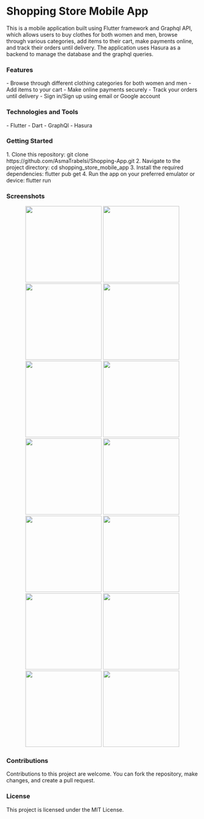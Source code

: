 # Shopping Store Mobile App

This is a mobile application built using Flutter framework and Graphql API, which allows users to buy clothes for both women and men, browse through various categories, add items to their cart, make payments online, and track their orders until delivery. The application uses Hasura as a backend to manage the database and the graphql queries.

<h3>Features</h3>
- Browse through different clothing categories for both women and men
- Add items to your cart
- Make online payments securely
- Track your orders until delivery
- Sign in/Sign up using email or Google account

<h3>Technologies and Tools</h3>
- Flutter
- Dart
- GraphQl
- Hasura

<h3>Getting Started</h3>
1. Clone this repository: git clone https://github.com/AsmaTrabelsi/Shopping-App.git
2. Navigate to the project directory: cd shopping_store_mobile_app
3. Install the required dependencies: flutter pub get
4. Run the app on your preferred emulator or device: flutter run

<h3>Screenshots</h3>
<div align="center">
<img src="https://github.com/AsmaTrabelsi/Shopping-App/assets/84926915/2355f279-501f-4b41-9285-9af9058e82af" width="200">
<img src="https://github.com/AsmaTrabelsi/Shopping-App/assets/84926915/174479b7-39f2-4867-aa63-8c8c3e81693c" width="200">
<img src="https://github.com/AsmaTrabelsi/Shopping-App/assets/84926915/3359ad80-5637-4fd3-8646-a8c0c511d7df" width="200">
  
<img src="https://github.com/AsmaTrabelsi/Shopping-App/assets/84926915/4c94d41f-25cb-4b5b-9b18-d7184056b2bf" width="200">
<img src="https://github.com/AsmaTrabelsi/Shopping-App/assets/84926915/ed6839ed-da59-4464-adb4-b9853d0d6fcf" width="200">
  
<img src="https://github.com/AsmaTrabelsi/Shopping-App/assets/84926915/e35bb633-67b6-494a-8135-86acec0b0a7e" width="200">
<img src="https://github.com/AsmaTrabelsi/Shopping-App/assets/84926915/1385dbba-2e61-4c00-bcb3-355e5bee0f5b" width="200">
  
<img src="https://github.com/AsmaTrabelsi/Shopping-App/assets/84926915/ba0a4eea-78ff-4ad9-93a4-574dea5a6b31" width="200">
  
 <img src="https://github.com/AsmaTrabelsi/Shopping-App/assets/84926915/c11292fc-0ac7-4405-8e86-8b16414b0e68" width="200">
<img src="https://github.com/AsmaTrabelsi/Shopping-App/assets/84926915/640eeb37-ec96-43b5-ad28-56a351780c19" width="200">
  
<img src="https://github.com/AsmaTrabelsi/Shopping-App/assets/84926915/56c6c8ca-7589-4777-899c-6d05dccc014f" width="200">
<img src="https://github.com/AsmaTrabelsi/Shopping-App/assets/84926915/456646b0-46e2-4b2d-bbac-8de64bbf3e80" width="200">
  
  <img src="https://github.com/AsmaTrabelsi/Shopping-App/assets/84926915/5a838d5e-0778-418d-a369-9be14394644b" width="200">
<img src="https://github.com/AsmaTrabelsi/Shopping-App/assets/84926915/7d593986-421d-493b-abea-73ddb31e002b" width="200">
                                                                                                                        
</div>

<h3>Contributions</h3>
Contributions to this project are welcome. You can fork the repository, make changes, and create a pull request.

<h3>License</h3>
This project is licensed under the MIT License.
